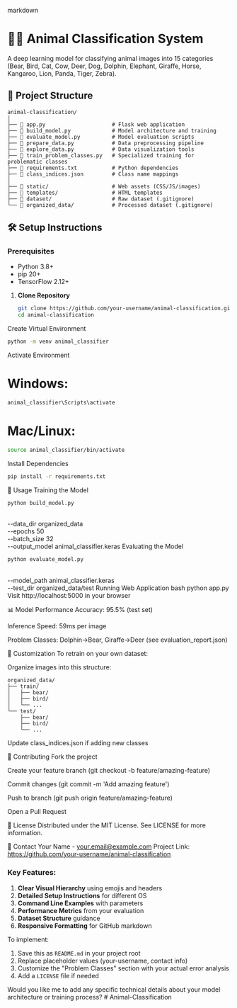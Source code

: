 markdown
# 🐘🦁 Animal Classification System

A deep learning model for classifying animal images into 15 categories (Bear, Bird, Cat, Cow, Deer, Dog, Dolphin, Elephant, Giraffe, Horse, Kangaroo, Lion, Panda, Tiger, Zebra).

## 📂 Project Structure

```text
animal-classification/
│
├── 📄 app.py                     # Flask web application
├── 📄 build_model.py             # Model architecture and training
├── 📄 evaluate_model.py          # Model evaluation scripts
├── 📄 prepare_data.py            # Data preprocessing pipeline
├── 📄 explore_data.py            # Data visualization tools
├── 📄 train_problem_classes.py   # Specialized training for problematic classes
├── 📄 requirements.txt           # Python dependencies
├── 📄 class_indices.json         # Class name mappings
│
├── 📂 static/                    # Web assets (CSS/JS/images)
├── 📂 templates/                 # HTML templates
├── 📂 dataset/                   # Raw dataset (.gitignore)
└── 📂 organized_data/            # Processed dataset (.gitignore)
```

## 🛠️ Setup Instructions

### Prerequisites
- Python 3.8+
- pip 20+
- TensorFlow 2.12+

1. **Clone Repository**
   ```bash
   git clone https://github.com/your-username/animal-classification.git
   cd animal-classification
Create Virtual Environment

```bash
python -m venv animal_classifier
```
Activate Environment


# Windows:
```bash
animal_classifier\Scripts\activate
```
# Mac/Linux:
```bash
source animal_classifier/bin/activate
```
Install Dependencies

```bash
pip install -r requirements.txt
```
🚀 Usage
Training the Model
```bash
python build_model.py
```
 \
  --data_dir organized_data \
  --epochs 50 \
  --batch_size 32 \
  --output_model animal_classifier.keras
Evaluating the Model
```bash
python evaluate_model.py
```
\
  --model_path animal_classifier.keras \
  --test_dir organized_data/test
Running Web Application
bash
python app.py
Visit http://localhost:5000 in your browser

📊 Model Performance
Accuracy: 95.5% (test set)

Inference Speed: 59ms per image

Problem Classes: Dolphin→Bear, Giraffe→Deer (see evaluation_report.json)

📝 Customization
To retrain on your own dataset:

Organize images into this structure:
```text
organized_data/
├── train/
│   ├── bear/
│   ├── bird/
│   └── ...
└── test/
    ├── bear/
    ├── bird/
    └── ...
```
Update class_indices.json if adding new classes

🤝 Contributing
Fork the project

Create your feature branch (git checkout -b feature/amazing-feature)

Commit changes (git commit -m 'Add amazing feature')

Push to branch (git push origin feature/amazing-feature)

Open a Pull Request

📜 License
Distributed under the MIT License. See LICENSE for more information.

📧 Contact
Your Name - your.email@example.com
Project Link: https://github.com/your-username/animal-classification


### Key Features:
1. **Clear Visual Hierarchy** using emojis and headers
2. **Detailed Setup Instructions** for different OS
3. **Command Line Examples** with parameters
4. **Performance Metrics** from your evaluation
5. **Dataset Structure** guidance
6. **Responsive Formatting** for GitHub markdown

To implement:
1. Save this as `README.md` in your project root
2. Replace placeholder values (your-username, contact info)
3. Customize the "Problem Classes" section with your actual error analysis
4. Add a `LICENSE` file if needed

Would you like me to add any specific technical details about your model architecture or training process?
#   A n i m a l - C l a s s i f i c a t i o n  
 